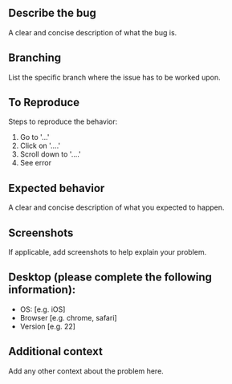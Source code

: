 ## Describe the bug

A clear and concise description of what the bug is.

## Branching

List the specific branch where the issue has to be worked upon.

## To Reproduce

Steps to reproduce the behavior:
1. Go to '...'
2. Click on '....'
3. Scroll down to '....'
4. See error

## Expected behavior

A clear and concise description of what you expected to happen.

## Screenshots

If applicable, add screenshots to help explain your problem.

## Desktop (please complete the following information):

- OS: [e.g. iOS]
- Browser [e.g. chrome, safari]
- Version [e.g. 22]

## Additional context

Add any other context about the problem here.
